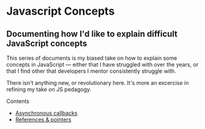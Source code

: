 # Javascript Concepts
## Documenting how I'd like to explain difficult JavaScript concepts

This series of documents is my biased take on how to explain some concepts in JavaScript — either that I have struggled with over the years, or that I find other that developers I mentor consistently struggle with.

There isn't anything new, or revolutionary here. It's more an excercise in refining my take on JS pedagogy.

Contents
- [Asynchronous callbacks](asynchronous_js.md)
- [References & pointers](references_pointers.md)